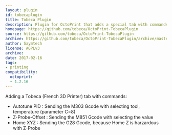 ```yaml
---
layout: plugin
id: tobecaplugin
title: Tobeca Plugin
description: Plugin for OctoPrint that adds a special tab with commands for the Tobeca 3d printer.
homepage: https://github.com/tobeca/OctoPrint-TobecaPlugin
source: https://github.com/tobeca/OctoPrint-TobecaPlugin
archive: https://github.com/tobeca/OctoPrint-TobecaPlugin/archive/master.zip
author: Saymtech
license: AGPLv3
archive: 
date: 2017-02-16
tags:
- printing
compatibility:
  octoprint:
  - 1.2.16
---
```

Adding a Tobeca (French 3D Printer) tab with commands:

- Autotune PID : Sending the M303 Gcode with selecting tool, temperature  (parameter C=8)
- Z-Probe-Offset : Sending the M851 Gcode with selecting the value
- Home XYZ : Sending the G28 Gcode, because Home Z is harzardous with Z-Probe
                        
